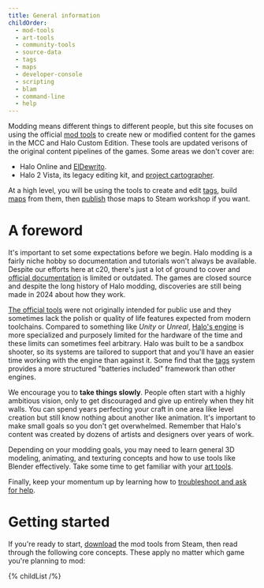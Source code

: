 ```yaml
---
title: General information
childOrder:
  - mod-tools
  - art-tools
  - community-tools
  - source-data
  - tags
  - maps
  - developer-console
  - scripting
  - blam
  - command-line
  - help
---
```

Modding means different things to different people, but this site focuses on using the official [mod tools](~mod-tools) to create new or modified content for the games in the MCC and Halo Custom Edition. These tools are updated verisons of the original content pipelines of the games. Some areas we don't cover are:
* Halo Online and [ElDewrito](https://www.eldewrito.org/).
* Halo 2 Vista, its legacy editing kit, and [project cartographer](https://www.cartographer.online/).

At a high level, you will be using the tools to create and edit [tags](~), build [maps](~) from them, then [publish](~excession) those maps to Steam workshop if you want.

# A foreword
It's important to set some expectations before we begin. Halo modding is a fairly niche hobby so documentation and tutorials won't always be available. Despite our efforts here at c20, there's just a lot of ground to cover and [official documentation](https://learn.microsoft.com/en-us/halo-master-chief-collection/) is limited or outdated. The games are closed source and despite the long history of Halo modding, discoveries are still being made in 2024 about how they work.

[The official tools](~mod-tools) were not originally intended for public use and they sometimes lack the polish or quality of life features expected from modern toolchains. Compared to something like _Unity_ or _Unreal_, [Halo's engine](~general/blam) is more specialized and purposely limited for the hardware of the time and these limits can sometimes feel arbitrary. Halo was built to be a sandbox shooter, so its systems are tailored to support that and you'll have an easier time working with the engine than against it. Some find that the [tags](~) system provides a more structured "batteries included" framework than other engines.

We encourage you to **take things slowly**. People often start with a highly ambitious vision, only to get discouraged and give up entirely when they hit walls. You can spend years perfecting your craft in one area like level creation but still know nothing about another like animation. It's important to make small goals so you don't get overwhelmed. Remember that Halo's content was created by dozens of artists and designers over years of work.

Depending on your modding goals, you may need to learn general 3D modeling, animating, and texturing concepts and how to use tools like Blender effectively. Take some time to get familiar with your [art tools](~).

Finally, keep your momentum up by learning how to [troubleshoot and ask for help](~help).

# Getting started
If you're ready to start, [download](~mod-tools#installation) the mod tools from Steam, then read through the following core concepts. These apply no matter which game you're planning to mod:

{% childList /%}